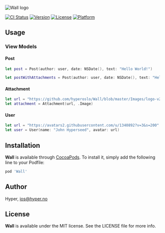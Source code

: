 ![Wall logo](https://raw.githubusercontent.com/hyperoslo/Wall/master/Images/logo-v2.png)

[![CI Status](http://img.shields.io/travis/hyperoslo/Wall.svg?style=flat)](https://travis-ci.org/hyperoslo/Wall)
[![Version](https://img.shields.io/cocoapods/v/Wall.svg?style=flat)](http://cocoadocs.org/docsets/Wall)
[![License](https://img.shields.io/cocoapods/l/Wall.svg?style=flat)](http://cocoadocs.org/docsets/Wall)
[![Platform](https://img.shields.io/cocoapods/p/Wall.svg?style=flat)](http://cocoadocs.org/docsets/Wall)

## Usage

### View Models

#### Post

```swift
let post = Post(author: user, date: NSDate(), text: "Hello World!")

let postWithAttachments = Post(author: user, date: NSDate(), text: "Hello World!", [Attachment, Attachment])
```

#### Attachment
```swift
let url = "https://github.com/hyperoslo/Wall/blob/master/Images/logo-v2.png"
let attachment = Attachment(url, .Image)
```

#### User
```swift
let url = "https://avatars2.githubusercontent.com/u/1340892?v=3&s=200"
let user = User(name: "John Hyperseed", avatar: url)
```

## Installation

**Wall** is available through [CocoaPods](http://cocoapods.org). To install
it, simply add the following line to your Podfile:

```ruby
pod 'Wall'
```

## Author

Hyper, ios@hyper.no

## License

**Wall** is available under the MIT license. See the LICENSE file for more info.
